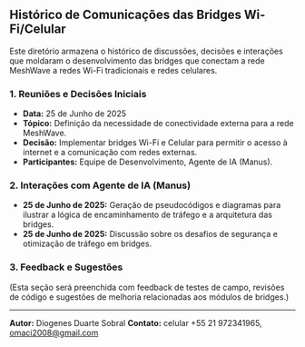 

## Histórico de Comunicações das Bridges Wi-Fi/Celular

Este diretório armazena o histórico de discussões, decisões e interações que moldaram o desenvolvimento das bridges que conectam a rede MeshWave a redes Wi-Fi tradicionais e redes celulares.

### 1. Reuniões e Decisões Iniciais

*   **Data:** 25 de Junho de 2025
*   **Tópico:** Definição da necessidade de conectividade externa para a rede MeshWave.
*   **Decisão:** Implementar bridges Wi-Fi e Celular para permitir o acesso à internet e a comunicação com redes externas.
*   **Participantes:** Equipe de Desenvolvimento, Agente de IA (Manus).

### 2. Interações com Agente de IA (Manus)

*   **25 de Junho de 2025:** Geração de pseudocódigos e diagramas para ilustrar a lógica de encaminhamento de tráfego e a arquitetura das bridges.
*   **25 de Junho de 2025:** Discussão sobre os desafios de segurança e otimização de tráfego em bridges.

### 3. Feedback e Sugestões

(Esta seção será preenchida com feedback de testes de campo, revisões de código e sugestões de melhoria relacionadas aos módulos de bridges.)

---

**Autor:** Diogenes Duarte Sobral
**Contato:** celular +55 21 972341965, omaci2008@gmail.com


